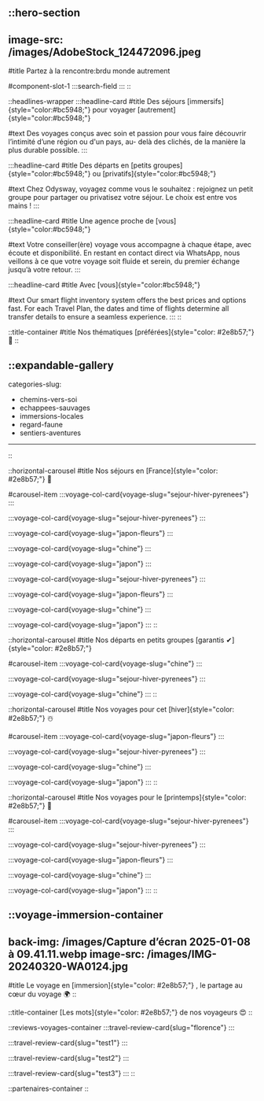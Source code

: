 ::hero-section
---
image-src: /images/AdobeStock_124472096.jpeg
---
#title
Partez à la rencontre\:brdu monde autrement

#component-slot-1
  :::search-field
  :::
::

::headlines-wrapper
  :::headline-card
  #title
  Des séjours [immersifs]{style="color:#bc5948;"} pour voyager [autrement]{style="color:#bc5948;"}
  
  #text
  Des voyages conçus avec soin et passion pour vous faire découvrir l’intimité d’une région ou d'un pays, au- delà des clichés, de la manière la plus durable possible.
  :::

  :::headline-card
  #title
  Des départs en [petits groupes]{style="color:#bc5948;"} ou [privatifs]{style="color:#bc5948;"}
  
  #text
  Chez Odysway, voyagez comme vous le souhaitez : rejoignez un petit groupe pour partager ou privatisez votre séjour. Le choix est entre vos mains !
  :::

  :::headline-card
  #title
  Une agence proche de [vous]{style="color:#bc5948;"}
  
  #text
  Votre conseiller(ère) voyage vous accompagne à chaque étape, avec écoute et disponibilité. En restant en contact direct via WhatsApp, nous veillons à ce que votre voyage soit fluide et serein, du premier échange jusqu’à votre retour.
  :::

  :::headline-card
  #title
  Avec [vous]{style="color:#bc5948;"}
  
  #text
  Our smart flight inventory system offers the best prices and options fast. For each Travel Plan, the dates and time of flights determine all transfer details to ensure a seamless experience.
  :::
::

::title-container
#title
Nos thématiques [préférées]{style="color: #2e8b57;"} 🫶
::

::expandable-gallery
---
categories-slug:
  - chemins-vers-soi
  - echappees-sauvages
  - immersions-locales
  - regard-faune
  - sentiers-aventures
---
::

::horizontal-carousel
#title
Nos séjours en [France]{style="color: #2e8b57;"} 🚞

#carousel-item
  :::voyage-col-card{voyage-slug="sejour-hiver-pyrenees"}
  :::

  :::voyage-col-card{voyage-slug="sejour-hiver-pyrenees"}
  :::

  :::voyage-col-card{voyage-slug="japon-fleurs"}
  :::

  :::voyage-col-card{voyage-slug="chine"}
  :::

  :::voyage-col-card{voyage-slug="japon"}
  :::

  :::voyage-col-card{voyage-slug="sejour-hiver-pyrenees"}
  :::

  :::voyage-col-card{voyage-slug="japon-fleurs"}
  :::

  :::voyage-col-card{voyage-slug="chine"}
  :::

  :::voyage-col-card{voyage-slug="japon"}
  :::
::

::horizontal-carousel
#title
Nos départs en petits groupes [garantis ✔]{style="color: #2e8b57;"}

#carousel-item
  :::voyage-col-card{voyage-slug="chine"}
  :::

  :::voyage-col-card{voyage-slug="sejour-hiver-pyrenees"}
  :::

  :::voyage-col-card{voyage-slug="chine"}
  :::
::

::horizontal-carousel
#title
Nos voyages pour cet [hiver]{style="color: #2e8b57;"} ☃️

#carousel-item
  :::voyage-col-card{voyage-slug="japon-fleurs"}
  :::

  :::voyage-col-card{voyage-slug="sejour-hiver-pyrenees"}
  :::

  :::voyage-col-card{voyage-slug="chine"}
  :::

  :::voyage-col-card{voyage-slug="japon"}
  :::
::

::horizontal-carousel
#title
Nos voyages pour le [printemps]{style="color: #2e8b57;"} 🌱

#carousel-item
  :::voyage-col-card{voyage-slug="sejour-hiver-pyrenees"}
  :::

  :::voyage-col-card{voyage-slug="sejour-hiver-pyrenees"}
  :::

  :::voyage-col-card{voyage-slug="japon-fleurs"}
  :::

  :::voyage-col-card{voyage-slug="chine"}
  :::

  :::voyage-col-card{voyage-slug="japon"}
  :::
::

::voyage-immersion-container
---
back-img: /images/Capture d’écran 2025-01-08 à 09.41.11.webp
image-src: /images/IMG-20240320-WA0124.jpg
---
#title
Le voyage en [immersion]{style="color: #2e8b57;"} , le partage au cœur du voyage 🌍
::

::title-container
[Les mots]{style="color: #2e8b57;"} de nos voyageurs 😍
::

::reviews-voyages-container
  :::travel-review-card{slug="florence"}
  :::

  :::travel-review-card{slug="test1"}
  :::

  :::travel-review-card{slug="test2"}
  :::

  :::travel-review-card{slug="test3"}
  :::
::

::partenaires-container
::
